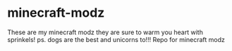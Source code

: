 # minecraft-modz
These are my minecraft modz they are sure to warm you heart with sprinkels! ps. dogs are the best and unicorns to!!!
Repo for minecraft modz

